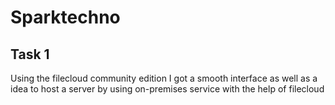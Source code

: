 # Sparktechno

## Task 1 
Using the filecloud community edition I got a smooth interface as well as a idea to host a server by using on-premises service with the help of filecloud  
